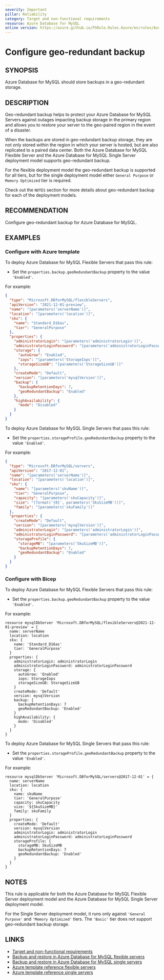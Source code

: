 ```yaml
---
severity: Important
pillar: Reliability
category: Target and non-functional requirements
resource: Azure Database for MySQL
online version: https://azure.github.io/PSRule.Rules.Azure/en/rules/Azure.MySQL.GeoRedundantBackup/
---
```


# Configure geo-redundant backup

## SYNOPSIS

Azure Database for MySQL should store backups in a geo-redundant storage.

## DESCRIPTION

Geo-redundant backup helps to protect your Azure Database for MySQL Servers against outages impacting backup storage in the primary region and allows you to restore your server to the geo-paired region in the event of a disaster.

When the backups are stored in geo-redundant backup storage, they are not only stored within the region in which your server is hosted, but are also replicated to a paired data center. Both the Azure Database for MySQL Flexible Server and the Azure Database for MySQL Single Server deployment model supports geo-redundant backup.

For the flexible deployment model the geo-redundant backup is supported for all tiers, but for the single deployment model either `General Purpose` or `Memory Optimized` tier is required.

Check out the `NOTES` section for more details about geo-redundant backup for each of the deployment models.

## RECOMMENDATION

Configure geo-redundant backup for Azure Database for MySQL.

## EXAMPLES

### Configure with Azure template

To deploy Azure Database for MySQL Flexible Servers that pass this rule:

- Set the `properties.backup.geoRedundantBackup` property to the value `'Enabled'`.

For example:

```json
{
  "type": "Microsoft.DBforMySQL/flexibleServers",
  "apiVersion": "2021-12-01-preview",
  "name": "[parameters('serverName')]",
  "location": "[parameters('location')]",
  "sku": {
    "name": "Standard_D16as",
    "tier": "GeneralPurpose"
  },
  "properties": {
    "administratorLogin": "[parameters('administratorLogin')]",
    "administratorLoginPassword": "[parameters('administratorLoginPassword')]",
    "storage": {
      "autoGrow": "Enabled",
      "iops": "[parameters('StorageIops')]",
      "storageSizeGB": "[parameters('StorageSizeGB')]"
    },
    "createMode": "Default",
    "version": "[parameters('mysqlVersion')]",
    "backup": {
      "backupRetentionDays": 7,
      "geoRedundantBackup": "Enabled"
    },
    "highAvailability": {
      "mode": "Disabled"
    }
  }
}
```

To deploy Azure Database for MySQL Single Servers that pass this rule:

- Set the `properties.storageProfile.geoRedundantBackup` property to the value `'Enabled'`.

For example:

```json
{
  "type": "Microsoft.DBforMySQL/servers",
  "apiVersion": "2017-12-01",
  "name": "[parameters('serverName')]",
  "location": "[parameters('location')]",
  "sku": {
    "name": "[parameters('skuName')]",
    "tier": "GeneralPurpose",
    "capacity": "[parameters('skuCapacity')]",
    "size": "[format('{0}', parameters('SkuSizeMB'))]",
    "family": "[parameters('skuFamily')]"
  },
  "properties": {
    "createMode": "Default",
    "version": "[parameters('mysqlVersion')]",
    "administratorLogin": "[parameters('administratorLogin')]",
    "administratorLoginPassword": "[parameters('administratorLoginPassword')]",
    "storageProfile": {
      "storageMB": "[parameters('SkuSizeMB')]",
      "backupRetentionDays": 7,
      "geoRedundantBackup": "Enabled"
    }
  }
}
```

### Configure with Bicep

To deploy Azure Database for MySQL Flexible Servers that pass this rule:

- Set the `properties.backup.geoRedundantBackup` property to the value `'Enabled'`.

For example:

```bicep
resource mysqlDbServer 'Microsoft.DBforMySQL/flexibleServers@2021-12-01-preview' = {
  name: serverName
  location: location
  sku: {
    name: 'Standard_D16as'
    tier: 'GeneralPurpose'
  }
  properties: {
    administratorLogin: administratorLogin
    administratorLoginPassword: administratorLoginPassword
    storage: {
      autoGrow: 'Enabled'
      iops: StorageIops
      storageSizeGB: StorageSizeGB
    }
    createMode: 'Default'
    version: mysqlVersion
    backup: {
      backupRetentionDays: 7
      geoRedundantBackup: 'Enabled'
    }
    highAvailability: {
      mode: 'Disabled'
    }
  }
}
```

To deploy Azure Database for MySQL Single Servers that pass this rule:

- Set the `properties.storageProfile.geoRedundantBackup` property to the value `'Enabled'`.

For example:

```bicep
resource mysqlDbServer 'Microsoft.DBforMySQL/servers@2017-12-01' = {
  name: serverName
  location: location
  sku: {
    name: skuName
    tier: 'GeneralPurpose'
    capacity: skuCapacity
    size: '${SkuSizeMB}'
    family: skuFamily
  }
  properties: {
    createMode: 'Default'
    version: mysqlVersion
    administratorLogin: administratorLogin
    administratorLoginPassword: administratorLoginPassword
    storageProfile: {
      storageMB: SkuSizeMB
      backupRetentionDays: 7
      geoRedundantBackup: 'Enabled'
    }
  }
}
```

## NOTES

This rule is applicable for both the Azure Database for MySQL Flexible Server deployment model and the Azure Database for MySQL Single Server deployment model.

For the Single Server deployment model, it runs only against `'General Purpose'` and `'Memory Optimized'` tiers. The `'Basic'` tier does not support geo-redundant backup storage.

## LINKS

- [Target and non-functional requirements](https://learn.microsoft.com/azure/architecture/framework/resiliency/design-requirements)
- [Backup and restore in Azure Database for MySQL flexible servers](https://learn.microsoft.com/azure/mysql/flexible-server/concepts-backup-restore)
- [Backup and restore in Azure Database for MySQL single servers](https://learn.microsoft.com/azure/mysql/single-server/concepts-backup)
- [Azure template reference flexible servers](https://learn.microsoft.com/azure/templates/microsoft.dbformysql/flexibleservers)
- [Azure template reference single servers](https://learn.microsoft.com/azure/templates/microsoft.dbformysql/servers)
